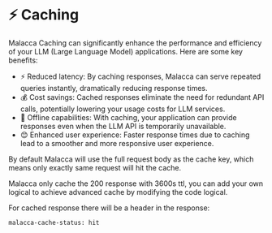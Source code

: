 # ⚡ Caching

Malacca Caching can significantly enhance the performance and efficiency of your LLM (Large Language Model) applications. Here are some key benefits:

- ⚡️ Reduced latency: By caching responses, Malacca can serve repeated queries instantly, dramatically reducing response times.
- 💰 Cost savings: Cached responses eliminate the need for redundant API calls, potentially lowering your usage costs for LLM services.
- 🔌 Offline capabilities: With caching, your application can provide responses even when the LLM API is temporarily unavailable.
- 😊 Enhanced user experience: Faster response times due to caching lead to a smoother and more responsive user experience.

By default Malacca will use the full request body as the cache key, which means only exactly same request will hit the cache.

Malacca only cache the 200 response with 3600s ttl, you can add your own logical to achieve advanced cache by modifying the code logical. 

For cached response there will be a header in the response:

```bash
malacca-cache-status: hit
```